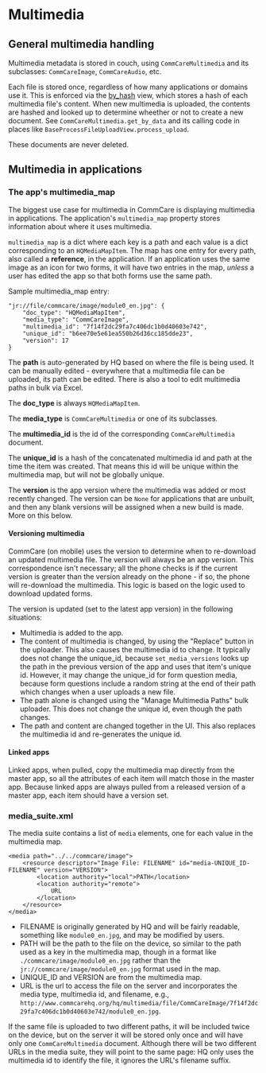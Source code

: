 # Multimedia

## General multimedia handling

Multimedia metadata is stored in couch, using `CommCareMultimedia` and its subclasses: `CommCareImage`, `CommCareAudio`, etc.

Each file is stored once, regardless of how many applications or domains use it. This is enforced via the [by_hash](https://github.com/dimagi/commcare-hq/blob/master/corehq/apps/hqmedia/_design/views/by_hash/map.js) view, which stores a hash of each multimedia file's content. When new multimedia is uploaded, the contents are hashed and looked up to determine wheether or not to create a new document. See `CommCareMultimedia.get_by_data` and its calling code in places like `BaseProcessFileUploadView.process_upload`.

These documents are never deleted.

## Multimedia in applications

### The app's multimedia_map

The biggest use case for multimedia in CommCare is displaying multimedia in applications. The application's `multimedia_map` property stores information about where it uses multimedia.

`multimedia_map` is a dict where each key is a path and each value is a dict corresponding to an `HQMediaMapItem`. The map has one entry for every path, also called a **reference**, in the application. If an application uses the same image as an icon for two forms, it will have two entries in the map, *unless* a user has edited the app so that both forms use the same path.

Sample multimedia_map entry:

```
"jr://file/commcare/image/module0_en.jpg": {
    "doc_type": "HQMediaMapItem",
    "media_type": "CommCareImage",
    "multimedia_id": "7f14f2dc29fa7c406dc1b0d40603e742",
    "unique_id": "b6ee70e5e61ea550b26d36cc185dde23",
    "version": 17
}
```

The **path** is auto-generated by HQ based on where the file is being used. It can be manually edited - everywhere that a multimedia file can be uploaded, its path can be edited. There is also a tool to edit multimedia paths in bulk via Excel.

The **doc_type** is always `HQMediaMapItem`.

The **media_type** is `CommCareMultimedia` or one of its subclasses.

The **multimedia_id** is the id of the corresponding `CommCareMultimedia` document.

The **unique_id** is a hash of the concatenated multimedia id and path at the time the item was created. That means this id will be unique within the multimedia map, but will not be globally unique.

The **version** is the app version where the multimedia was added or most recently changed. The version can be `None` for applications that are unbuilt, and then any blank versions will be assigned when a new build is made. More on this below.

#### Versioning multimedia

CommCare (on mobile) uses the version to determine when to re-download an updated multimedia file.  The version will always be an app version. This correspondence isn't necessary; all the phone checks is if the current version is greater than the version already on the phone - if so, the phone will re-download the multimedia. This logic is based on the logic used to download updated forms.

The version is updated (set to the latest app version) in the following situations:
- Multimedia is added to the app.
- The content of multimedia is changed, by using the "Replace" button in the uploader. This also causes the multimedia id to change. It typically does not change the unique_id, because `set_media_versions` looks up the path in the previous version of the app and uses that item's unique id. However, it may change the unique_id for form question media, because form questions include a random string at the end of their path which changes when a user uploads a new file.
- The path alone is changed using the "Manage Multimedia Paths" bulk uploader. This does not change the unique id, even though the path changes.
- The path and content are changed together in the UI. This also replaces the multimedia id and re-generates the unique id.

#### Linked apps

Linked apps, when pulled, copy the multimedia map directly from the master app, so all the attributes of each item will match those in the master app. Because linked apps are always pulled from a released version of a master app, each item should have a version set.

### media_suite.xml

The media suite contains a list of `media` elements, one for each value in the multimedia map.

```
<media path="../../commcare/image">
    <resource descriptor="Image File: FILENAME" id="media-UNIQUE_ID-FILENAME" version="VERSION">
        <location authority="local">PATH</location>
        <location authority="remote">
            URL
        </location>
    </resource>
</media>
```

- FILENAME is originally generated by HQ and will be fairly readable, something like `module0_en.jpg`, and may be modified by users.
- PATH will be the path to the file on the device, so similar to the path used as a key in the multimedia map, though in a format like `./commcare/image/module0_en.jpg` rather than the `jr://commcare/image/module0_en.jpg` format used in the map.
- UNIQUE_ID and VERSION are from the multimedia map.
- URL is the url to access the file on the server and incorporates the media type, multimedia id, and filename, e.g., `http://www.commcarehq.org/hq/multimedia/file/CommCareImage/7f14f2dc29fa7c406dc1b0d40603e742/module0_en.jpg`.

If the same file is uploaded to two different paths, it will be included twice on the device, but on the server it will be stored only once and will have only one `CommCareMultimedia` document. Although there will be two different URLs in the media suite, they will point to the same page: HQ only uses the multimedia id to identify the file, it ignores the URL's filename suffix.
